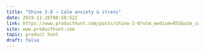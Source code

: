 ```yaml
---
title: "Shine 3.0 — Calm anxiety & stress"
date: 2019-11-26T08:58:52Z
link: https://www.producthunt.com/posts/shine-3-0?utm_medium=RSS&utm_source=hune
site: www.producthunt.com
topic: product hunt
draft: false
---
```

